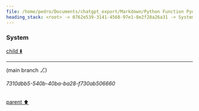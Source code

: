 ```yaml
---
file: /home/pedro/Documents/chatgpt_export/Markdown/Python Function Pydantic Model.md
heading_stack: <root> -> 0762e539-3141-4568-97e1-8e2f28a26a31 -> System
---
```

### System

[child ⬇️](#7310dbb5-540b-40ba-ba28-f730ab506660)

---

(main branch ⎇)
###### 7310dbb5-540b-40ba-ba28-f730ab506660
[parent ⬆️](#0762e539-3141-4568-97e1-8e2f28a26a31)

